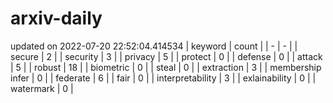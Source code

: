# arxiv-daily
updated on 2022-07-20 22:52:04.414534
| keyword | count |
| - | - |
| secure | 2 |
| security | 3 |
| privacy | 5 |
| protect | 0 |
| defense | 0 |
| attack | 5 |
| robust | 18 |
| biometric | 0 |
| steal | 0 |
| extraction | 3 |
| membership infer | 0 |
| federate | 6 |
| fair | 0 |
| interpretability | 3 |
| exlainability | 0 |
| watermark | 0 |
